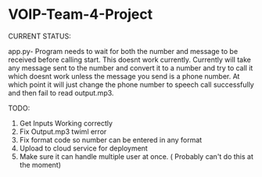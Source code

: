 # VOIP-Team-4-Project

CURRENT STATUS:

app.py- Program needs to wait for both the number and message to be received before calling start. This doesnt work currently.
Currently will take any message sent to the number and convert it to a number and try to call it which doesnt work unless the message you send is a phone number.
At which point it will just change the phone number to speech call successfully and then fail to read output.mp3.

TODO:
1. Get Inputs Working correctly
2. Fix Output.mp3 twiml error
3. Fix format code so number can be entered in any format
4. Upload to cloud service for deployment
5. Make sure it can handle multiple user at once. ( Probably can't do this at the moment)
